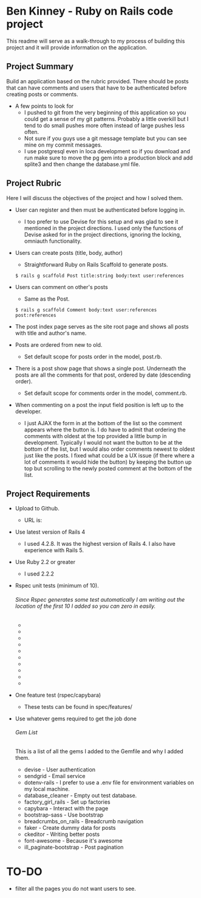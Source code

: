 # Ben Kinney - Ruby on Rails code project

This readme will serve as a walk-through to my process of building this project and it will provide information on the application.

## Project Summary

  Build an application based on the rubric provided.  There should be posts that can have comments and users that have to be authenticated before creating posts or comments.  

  * A few points to look for
    * I pushed to git from the very beginning of this application so you could get a sense of my git patterns.  Probably a little overkill but I tend to do small pushes more often instead of large pushes less often.
    * Not sure if you guys use a git message template but you can see mine on my commit messages.
    * I use postgresql even in loca development so if you download and run make sure to move the pg gem into a production block and add splite3 and then change the database.yml file.

## Project Rubric

Here I will discuss the objectives of the project and how I solved them.

* User can register and then must be authenticated before logging in.

  * I too prefer to use Devise for this setup and was glad to see it mentioned in the project directions.  I used only the functions of Devise asked for in the project directions, ignoring the locking, omniauth functionality.

* Users can create posts (title, body, author)

  * Straightforward Ruby on Rails Scaffold to generate posts. 

  ````
  $ rails g scaffold Post title:string body:text user:references
  ````

* Users can comment on other's posts

  * Same as the Post.

  ````
  $ rails g scaffold Comment body:text user:references post:references
  ````

* The post index page serves as the site root page and shows all posts with title and author's name.

* Posts are ordered from new to old.

  * Set default scope for posts order in the model, post.rb.

* There is a post show page that shows a single post.  Underneath the posts are all the comments for that post, ordered by date (descending order).

  * Set default scope for comments order in the model, comment.rb.

* When commenting on a post the input field position is left up to the developer.

  *  I just AJAX the form in at the bottom of the list so the comment appears where the button is.  I do have to admit that ordering the comments with oldest at the top provided a little bump in development.  Typically I would not want the button to be at the bottom of the list, but I would also order comments newest to oldest just like the posts. I fixed what could be a UX issue (if there where a lot of comments it would hide the button) by keeping the button up top but scrolling to the newly posted comment at the bottom of the list.

## Project Requirements

* Upload to Github.

  * URL is: 

* Use latest version of Rails 4

  * I used 4.2.8.  It was the highest version of Rails 4.  I also have experience with Rails 5.

* Use Ruby 2.2 or greater

  * I used 2.2.2

* Rspec unit tests (minimum of 10).

  ###### Since Rspec generates some test automatically I am writing out the location of the first 10 I added so you can zero in easily.
  *
  *
  *
  *
  *
  *
  *
  *
  *
  *

* One feature test (rspec/capybara)

  * These tests can be found in spec/features/

* Use whatever gems required to get the job done

  ###### Gem List

  This is a list of all the gems I added to the Gemfile and why I added them.

  * devise - User authentication
  * sendgrid - Email service
  * dotenv-rails - I prefer to use a .env file for environment variables on my local machine.
  * database_cleaner - Empty out test database.
  * factory_girl_rails - Set up factories
  * capybara - Interact with the page
  * bootstrap-sass - Use bootstrap
  * breadcrumbs_on_rails - Breadcrumb navigation
  * faker - Create dummy data for posts
  * ckeditor - Writing better posts
  * font-awesome - Because it's awesome
  * ill_paginate-bootstrap - Post pagination

# TO-DO

* filter all the pages you do not want users to see.